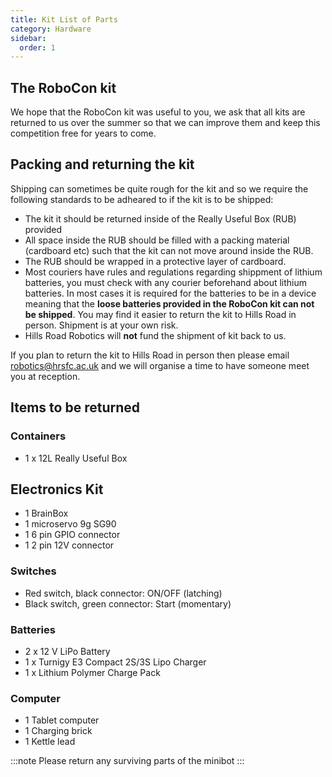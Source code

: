 ```yaml
---
title: Kit List of Parts
category: Hardware
sidebar:
  order: 1
---
```

## The RoboCon kit
We hope that the RoboCon kit was useful to you, we ask that all kits are returned to us over the summer so that we can improve them and keep this competition free for years to come.

## Packing and returning the kit
Shipping can sometimes be quite rough for the kit and so we require the following standards to be adheared to if the kit is to be shipped:
*  The kit it should be returned inside of the Really Useful Box (RUB) provided
*  All space inside the RUB should be filled with a packing material (cardboard etc) such that the kit can not move around inside the RUB.
*  The RUB should be wrapped in a protective layer of cardboard.
*  Most couriers have rules and regulations regarding shippment of lithium batteries, you must check with any courier beforehand about lithium batteries. In most cases it is required for the batteries to be in a device meaning that the **loose batteries provided in the RoboCon kit can not be shipped**. You may find it easier to return the kit to Hills Road in person. Shipment is at your own risk.
* Hills Road Robotics will **not** fund the shipment of kit back to us.

If you plan to return the kit to Hills Road in person then please email [robotics@hrsfc.ac.uk](robotics@hrsfc.ac.uk) and we will organise a time to have someone meet you at reception.

## Items to be returned

### Containers
*  1 x 12L Really Useful Box
## Electronics Kit
*  1 BrainBox
*  1 microservo 9g SG90
*  1 6 pin GPIO connector
*  1 2 pin 12V connector
### Switches
*  Red switch, black connector: ON/OFF (latching)
*  Black switch, green connector: Start (momentary)
### Batteries
*  2 x 12 V LiPo Battery
*  1 x Turnigy E3 Compact 2S/3S Lipo Charger
*  1 x Lithium Polymer Charge Pack
### Computer
*  1 Tablet computer
*  1 Charging brick
*  1 Kettle lead

:::note
Please return any surviving parts of the minibot
:::
